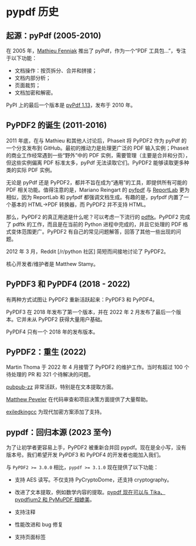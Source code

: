 # pypdf 历史

## 起源：pyPdf (2005-2010)

在 2005 年，[Mathieu Fenniak] 推出了 pyPdf，作为一个“PDF 工具包...”，专注于以下功能：

- 文档操作：按页拆分、合并和拼接；
- 文档内部分析；
- 页面裁剪；
- 文档加密和解密。

PyPI 上的最后一个版本是 [pyPdf 1.13](https://pypi.org/project/pyPdf/#history)，发布于 2010 年。

## PyPDF2 的诞生 (2011-2016)

2011 年底，在与 Mathieu 和其他人讨论后，Phaseit 将 PyPDF2 作为 pyPdf 的一个分支发布到 GitHub。最初的推动力是处理更广泛的 PDF 输入实例；Phaseit 的商业工作经常遇到一些“野外”中的 PDF 实例，需要管理（主要是合并和分页），但这些实例偏离 PDF 标准太多，pyPdf 无法读取它们。PyPDF2 能够读取更多种类的实际 PDF 实例。

无论是 pyPdf 还是 PyPDF2，都并不旨在成为“通用”的工具，即提供所有可能的 PDF 相关功能。值得注意的是，Mariano Reingart 的 [pyfpdf] 与 [ReportLab] 更为相似，因为 ReportLab 和 pyfpdf 都强调文档生成。有趣的是，pyfpdf 内置了一个基本的 HTML→PDF 转换器，而 PyPDF2 并不支持 HTML。

那么，PyPDF2 的真正用途是什么呢？可以考虑一下流行的 [pdftk]。PyPDF2 完成了 pdftk 的工作，而且是在当前的 Python 进程中完成的，并且它处理的 PDF 格式变体范围更广。PyPDF2 有自己的常见问题解答，回答了其他一些出现的问题。

2012 年 3 月，Reddit [/r/python 社区] 简短而间接地讨论了 PyPDF2。

核心开发者/维护者是 Matthew Stamy。

## PyPDF3 和 PyPDF4 (2018 - 2022)

有两种方式试图让 PyPDF2 重新活跃起来：PyPDF3 和 PyPDF4。

PyPDF3 在 2018 年发布了第一个版本，并在 2022 年 2 月发布了最后一个版本。它并未从 PyPDF2 获得大量用户基础。

PyPDF4 只有一个 2018 年的发布版本。

## PyPDF2：重生 (2022)

Martin Thoma 于 2022 年 4 月接管了 PyPDF2 的维护工作。当时有超过 100 个待处理的 PR 和 321 个待解决的问题。

[pubpub-zz](https://github.com/pubpub-zz) 非常活跃，特别是在文本提取方面。

[Matthew Peveler](https://github.com/MasterOdin) 在代码审查和项目决策方面提供了大量帮助。

[exiledkingcc](https://github.com/exiledkingcc) 为现代加密方案添加了支持。

## pypdf：回归本源 (2023 至今)

为了让初学者更容易上手，PyPDF2 被重新合并回 pypdf。现在是全小写，没有版本号。我们希望开发 PyPDF3 和 PyPDF4 的开发者也能加入我们。

与 `PyPDF2 >= 3.0.0` 相比，`pypdf >= 3.1.0` 现在提供了以下功能：

* 支持 AES 读写。不仅支持 PyCryptoDome，还支持 cryptography。
* 改进了文本提取，例如数学内容的提取。[pypdf 现在可以与 Tika、pypdfium2 和 PyMuPDF 相媲美](https://github.com/py-pdf/benchmarks)。
* 支持注释
* 性能改进和 bug 修复
* 支持页面标签

  [Mathieu Fenniak]: https://mathieu.fenniak.net/
  [pyfpdf]: https://github.com/reingart/pyfpdf
  [ReportLab]: https://www.reportlab.com/software/opensource/rl-toolkit/
  [pdftk]: https://www.pdflabs.com/tools/pdftk-the-pdf-toolkit/https://www.pdflabs.com/tools/pdftk-the-pdf-toolkit/
  [/r/python 社区讨论]: https://www.reddit.com/r/Python/comments/qsvfm/pypdf2_updates_pypdf_pypdf2_is_an_opensource/